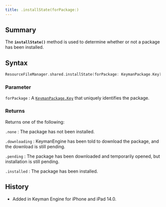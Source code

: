 ```yaml
---
title: .installState(forPackage:)
---
```


## Summary

The **`installState()`** method is used to determine whether or not a package has been installed.

## Syntax

```swift
ResourceFileManager.shared.installState(forPackage: KeymanPackage.Key) -> KeymanPackage.InstallationState
```

### Parameter

`forPackage`
:   A [`KeymanPackage.Key`](../KeymanPackage/key) that uniquely identifies the package.

### Returns

Returns one of the following:

`.none`
:   The package has not been installed.

`.downloading`
:   KeymanEngine has been told to download the package, and the download is still pending.

`.pending`
:   The package has been downloaded and temporarily opened, but installation is still pending.

`.installed`
:   The package has been installed.

## History

- Added in Keyman Engine for iPhone and iPad 14.0.
